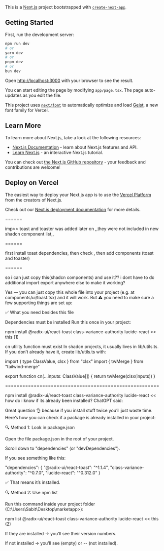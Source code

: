 This is a [Next.js](https://nextjs.org) project bootstrapped with [`create-next-app`](https://nextjs.org/docs/app/api-reference/cli/create-next-app).

## Getting Started

First, run the development server:

```bash
npm run dev
# or
yarn dev
# or
pnpm dev
# or
bun dev
```

Open [http://localhost:3000](http://localhost:3000) with your browser to see the result.

You can start editing the page by modifying `app/page.tsx`. The page auto-updates as you edit the file.

This project uses [`next/font`](https://nextjs.org/docs/app/building-your-application/optimizing/fonts) to automatically optimize and load [Geist](https://vercel.com/font), a new font family for Vercel.

## Learn More

To learn more about Next.js, take a look at the following resources:

- [Next.js Documentation](https://nextjs.org/docs) - learn about Next.js features and API.
- [Learn Next.js](https://nextjs.org/learn) - an interactive Next.js tutorial.

You can check out [the Next.js GitHub repository](https://github.com/vercel/next.js) - your feedback and contributions are welcome!

## Deploy on Vercel

The easiest way to deploy your Next.js app is to use the [Vercel Platform](https://vercel.com/new?utm_medium=default-template&filter=next.js&utm_source=create-next-app&utm_campaign=create-next-app-readme) from the creators of Next.js.

Check out our [Next.js deployment documentation](https://nextjs.org/docs/app/building-your-application/deploying) for more details.





======



imp>> toast and toaster was added later on ,,they were not included in new shadcn component list,, 



======





first install toast dependencies, then check , then add components (toast and toaster)

======




so i can just copy this(shadcn components) and use it?? i dont have to do additional import export anywhere else to make it working?

Yes — you can just copy this whole file into your project (e.g. at components/ui/toast.tsx) and it will work.
But ⚠️ you need to make sure a few supporting things are set up:

✅ What you need besides this file

Dependencies must be installed
Run this once in your project:

npm install @radix-ui/react-toast class-variance-authority lucide-react << this (1)


cn utility function must exist
In shadcn projects, it usually lives in lib/utils.ts.
If you don’t already have it, create lib/utils.ts with:

import { type ClassValue, clsx } from "clsx"
import { twMerge } from "tailwind-merge"

export function cn(...inputs: ClassValue[]) {
  return twMerge(clsx(inputs))
}

======================================================

npm install @radix-ui/react-toast class-variance-authority lucide-react
 << how do i know if its already been installed?
ChatGPT said:

Great question 👌 because if you install stuff twice you’ll just waste time.
Here’s how you can check if a package is already installed in your project:

🔍 Method 1: Look in package.json

Open the file package.json in the root of your project.

Scroll down to "dependencies" (or "devDependencies").

If you see something like this:

"dependencies": {
  "@radix-ui/react-toast": "^1.1.4",
  "class-variance-authority": "^0.7.0",
  "lucide-react": "^0.312.0"
}


✅ That means it’s installed.

🔍 Method 2: Use npm list

Run this command inside your project folder (C:\Users\Sabit\Desktop\marketapp>):

npm list @radix-ui/react-toast class-variance-authority lucide-react << this (2)


If they are installed → you’ll see their version numbers.

If not installed → you’ll see (empty) or -- (not installed).


